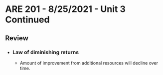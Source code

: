 # ARE 201 - 8/25/2021 - Unit 3 Continued
## Review
- ### Law of diminishing returns
    - Amount of improvement from additional resources will decline over time.